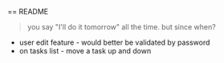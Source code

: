 == README

> you say "I'll do it tomorrow" all the time. but since when?

* user edit feature - would better be validated by password
* on tasks list - move a task up and down
